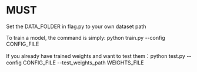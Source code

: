 # MUST

Set the DATA_FOLDER in flag.py to your own dataset path


To train a model, the command is simply:   python train.py --config CONFIG_FILE

If you already have trained weights and want to test them：python test.py --config CONFIG_FILE --test_weights_path WEIGHTS_FILE
